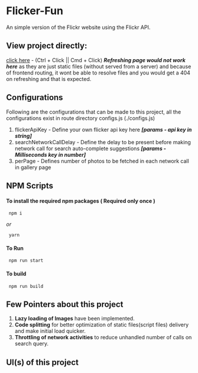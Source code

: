 
# Flicker-Fun
An simple version of the Flickr website using the Flickr API.

## View project directly:

[click here](https://google.com) - (Ctrl + Click || Cmd + Click) _**Refreshing page would not work here**_ as they are just static files (without served from a server) and because of frontend routing, it wont be able to resolve files and you would get a 404 on refreshing and that is expected.

## Configurations 
Following are the configurations that can be made to this project, all the configurations exist in route directory configs.js (./configs.js) 
1.  flickerApiKey - Define your own flicker api key here _**[params - api key in string]**_ 
2.  searchNetworkCallDelay - Define the delay to be present before making network call for search auto-complete suggestions _**[params - Milliseconds key in number]**_
3.  perPage - Defines number of photos to be fetched in each network call in gallery page 

## NPM Scripts

#### To install the required npm packages ( Required only once )
     npm i
     
_or_

     yarn
    

#### To Run
     npm run start 

#### To build
     npm run build
     
## Few Pointers about this project 
1. **Lazy loading of Images** have been implemented.
2. **Code splitting** for better optimization of static files(script files) delivery and make initial load quicker.
3. **Throttling of network activities** to reduce unhandled number of calls on search query. 


## UI(s) of this project
